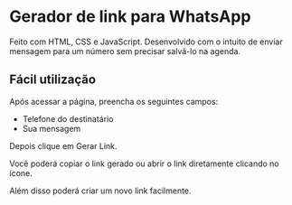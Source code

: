 # Gerador de link para WhatsApp

Feito com HTML, CSS e JavaScript. Desenvolvido com o intuito de enviar mensagem para um número sem precisar salvá-lo na agenda.

## Fácil utilização

Após acessar a página, preencha os seguintes campos:

- Telefone do destinatário
- Sua mensagem

Depois clique em Gerar Link.

Você poderá copiar o link gerado ou abrir o link diretamente clicando no ícone.

Além disso poderá criar um novo link facilmente.

#
